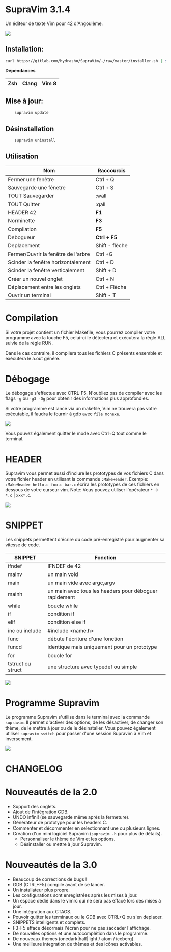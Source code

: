 # SupraVim 3.1.4

Un éditeur de texte Vim pour 42 d'Angoulême.

<img src="img/readme.png"/>

## Installation:

```bash
curl https://gitlab.com/hydrasho/SupraVim/-/raw/master/installer.sh | sh
```
**Dépendances**

| Zsh | Clang | Vim 8 |
|-----|-------|-------|

## Mise à jour:
```bash
    supravim update
```



## Désinstallation

```bash
    supravim uninstall
```
## Utilisation

| Nom | Raccourcis |
| ------ | ------ |
| Fermer une fenêtre | Ctrl + Q |
| Sauvegarde une fênetre | Ctrl + S|
| TOUT Sauvegarder | :wall|
| TOUT Quitter | :qall|
| HEADER 42| **F1**|
| Norminette | **F3**|
| Compilation | **F5**|
| Debogueur | **Ctrl + F5**|
| Deplacement | Shift - flèche|
| Fermer/Ouvrir la fenêtre de l'arbre | Ctrl +G |
| Scinder la fenêtre horizontalement | Ctrl + D|
| Scinder la fenêtre verticalement | Shift + D|
| Créer un nouvel onglet | Ctrl + N|
| Déplacement entre les onglets | Ctrl + Flèche|
| Ouvrir un terminal | Shift - T|

# Compilation

Si votre projet contient un fichier Makefile, vous pourrez compiler votre programme avec la touche F5, celui-ci le détectera et exécutera la règle ALL suivie de la règle RUN.

Dans le cas contraire, il compilera tous les fichiers C présents ensemble et exécutera le a.out généré.

# Débogage

Le débogage s'effectue avec CTRL-F5.
N'oubliez pas de compiler avec les flags `-g` ou `-g3 -Og` pour obtenir des informations plus approfondies.

Si votre programme est lancé via un makefile, Vim ne trouvera pas votre exécutable, il faudra le fournir à gdb avec `file monexe`.

<img src="img/GDB.png"/>

Vous pouvez également quitter le mode avec Ctrl+Q tout comme le terminal.

# HEADER

Supravim vous permet aussi d'inclure les prototypes de vos fichiers C dans votre fichier header en utilisant la commande `:MakeHeader`.
Exemple: `:MakeHeader hello.c foo.c bar.c` écrira les prototypes de ces fichiers en dessous de votre curseur vim.
Note: Vous pouvez utiliser l'opérateur `*` ->  `*.c` | `xxx*.c`.

<img src="img/header.gif"/>

# SNIPPET

Les snippets permettent d'écrire du code pré-enregistré pour augmenter sa vitesse de code.

| SNIPPET | Fonction |
| ------ | ------ |
| ifndef| IFNDEF de 42|
| mainv| un main void|
| main | un main vide avec argc,argv|
| mainh|  un main avec tous les headers pour déboguer rapidement|
| while| boucle while |
| if| condition if |
| elif | condition else if |
| inc ou include| #include <name.h>|
| func| débute l'écriture d'une fonction |
| funcd| identique mais uniquement pour un prototype |
| for| boucle for |
| tstruct ou struct| une structure avec typedef ou simple |

<img src="img/Snipets.gif"/>

# Programme Supravim
Le programme Supravim s'utilise dans le terminal avec la commande `supravim`.
Il permet d'activer des options, de les désactiver, de changer son thème, de le mettre à jour ou de le désinstaller.
Vous pouvez également utiliser `supravim switch` pour passer d'une session Supravim à Vim et inversement.

<img src="img/theme-binary.gif"/>

# CHANGELOG
# Nouveautés de la 2.0

- Support des onglets.
- Ajout de l'intégration GDB.
- UNDO infini! (se sauvegarde même après la fermeture).
- Générateur de prototype pour les headers C.
- Commenter et décommenter en selectionnant une ou plusieurs lignes.
- Création d'un mini logiciel Supravim (`supravim -h` pour plus de détails).
    * Personnaliser le thème de Vim et les options.
    * Désinstaller ou mettre à jour Supravim.

# Nouveautés de la 3.0

- Beaucoup de corrections de bugs !
- GDB (CTRL+F5) compile avant de se lancer.
- Un installateur plus propre.
- Les configurations sont enregistrées après les mises à jour.
- Un espace dédié dans le vimrc qui ne sera pas effacé lors des mises à jour.
- Une intégration aux CTAGS.
- Pouvoir quitter les terminaux ou le GDB avec CTRL+Q ou s'en deplacer.
- SNIPPETS intelligents et complets.
- F3-F5 efface désormais l'écran pour ne pas saccader l'affichage.
- De nouvelles options et une autocomplétion dans le programme.
- De nouveaux thèmes (onedark|half|light / atom / iceberg).
- Une meilleure integration de thèmes et des icônes activables.
